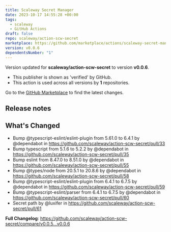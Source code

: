 ```yaml
---
title: Scaleway Secret Manager
date: 2023-10-17 14:55:28 +00:00
tags:
  - scaleway
  - GitHub Actions
draft: false
repo: scaleway/action-scw-secret
marketplace: https://github.com/marketplace/actions/scaleway-secret-manager
version: v0.0.6
dependentsNumber: "1"
---
```



Version updated for **scaleway/action-scw-secret** to version **v0.0.6**.
- This publisher is shown as 'verified' by GitHub.
- This action is used across all versions by **1** repositories.

Go to the [GitHub Marketplace](https://github.com/marketplace/actions/scaleway-secret-manager) to find the latest changes.

## Release notes

## What's Changed
* Bump @typescript-eslint/eslint-plugin from 5.61.0 to 6.4.1 by @dependabot in https://github.com/scaleway/action-scw-secret/pull/33
* Bump typescript from 5.1.6 to 5.2.2 by @dependabot in https://github.com/scaleway/action-scw-secret/pull/35
* Bump eslint from 8.47.0 to 8.51.0 by @dependabot in https://github.com/scaleway/action-scw-secret/pull/55
* Bump @types/node from 20.5.1 to 20.8.6 by @dependabot in https://github.com/scaleway/action-scw-secret/pull/58
* Bump @typescript-eslint/eslint-plugin from 6.4.1 to 6.7.5 by @dependabot in https://github.com/scaleway/action-scw-secret/pull/59
* Bump @typescript-eslint/parser from 6.4.1 to 6.7.5 by @dependabot in https://github.com/scaleway/action-scw-secret/pull/60
* Secret path by @luxifer in https://github.com/scaleway/action-scw-secret/pull/61


**Full Changelog**: https://github.com/scaleway/action-scw-secret/compare/v0.0.5...v0.0.6
